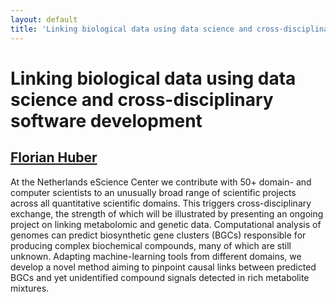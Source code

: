 ```yaml
---
layout: default
title: 'Linking biological data using data science and cross-disciplinary software development'
---
```


# Linking biological data using data science and cross-disciplinary software development

## [Florian Huber](../../speaker/3FGC73/)

At the Netherlands eScience Center we contribute with 50+ domain- and computer scientists to an unusually broad range of scientific projects across all quantitative scientific domains. This triggers cross-disciplinary exchange, the strength of which will be illustrated by presenting an ongoing project on linking metabolomic and genetic data.  Computational analysis of genomes can predict biosynthetic gene clusters (BGCs) responsible for producing complex biochemical compounds, many of which are still unknown. Adapting machine-learning tools from different domains, we develop a novel method aiming to pinpoint causal links between predicted BGCs and yet unidentified compound signals detected in rich metabolite mixtures.